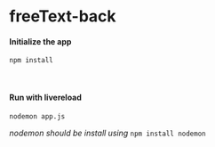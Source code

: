 # freeText-back

#### Initialize the app
    npm install
<br>

#### Run with livereload
    nodemon app.js
*nodemon should be install using* `npm install nodemon`
<br>

